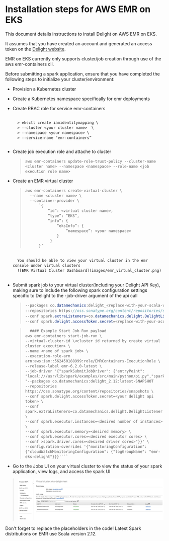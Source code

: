 # Installation steps for AWS EMR on EKS

This document details instructions to install Delight on AWS EMR on EKS.

It assumes that you have created an account and generated an access token on the [Delight website](https://www.datamechanics.co/delight).

  

EMR on EKS currently only supports cluster/job creation through use of the aws emr-containers cli.

Before submitting a spark application, ensure that you have completed the following steps to initialize your cluster/environment: 

- Provision a Kubernetes cluster
- Create a Kubernetes namespace specifically for emr deployments
- Create RBAC role for service emr-containers
	>```
		> eksctl create iamidentitymapping \
		> --cluster <your cluster name>  \
		> --namespace <your namespace> \
		> --service-name "emr-containers”
	```
- Create job execution role and attache to cluster
	> ```
	>aws emr-containers update-role-trust-policy --cluster-name <cluster name> --namespace <namespace> --role-name <job execution role name>
	> ```
- Create an EMR virtual cluster 
	> ```
	> aws emr-containers create-virtual-cluster \  
	> 	--name <cluster name> \  
	> 	--container-provider \ 
	> 		`{  
	> 			“id”: <virtual cluster name>,  
	> 			“type”: “EKS”,
	> 			“info”: {  
	> 				“eksInfo”: {  
	>					“namespace”: <your namespace> 
	> 				}  
	>			 }  
	>		}’
	```

	  You should be able to view your virtual cluster in the emr console under virtual clusters
	  ![EMR Virtual Cluster Dashboard](images/emr_virtual_cluster.png)
	  
- Submit spark job to your virtual cluster(Including your Delight API Key), making sure to include the following spark configuration settings specific to Delight to the -job-driver argument of the api call
	>```java
	>--packages co.datamechanics:delight_<replace-with-your-scala-version-2.11-or-2.12>:latest-SNAPSHOT
	>--repositories https://oss.sonatype.org/content/repositories/snapshots
	>--conf spark.extraListeners=co.datamechanics.delight.DelightListener
	> --conf spark.delight.accessToken.secret=<replace-with-your-access-token>
	> ```

	> ```
	> 	#### Example Start Job Run payload
	>aws emr-containers start-job-run \
	> --virtual-cluster-id \<cluster id returned by create virtual cluster execution> \
	>--name <name of spark job> \
	>--execution-role-arn arn:aws:iam::562450188999:role/EMRContainers-ExecutionRole \
	>--release-label emr-6.2.0-latest \
	>--job-driver '{"sparkSubmitJobDriver": {"entryPoint": "local:///usr/lib/spark/examples/src/main/python/pi.py","sparkSubmitParameters": "--packages co.datamechanics:delight_2.12:latest-SNAPSHOT  
	>--repositories https://oss.sonatype.org/content/repositories/snapshots \
	>--conf spark.delight.accessToken.secret=<your delight api token> \
	>--conf spark.extraListeners=co.datamechanics.delight.DelightListener \
	>--conf spark.executor.instances=<desired number of instances> \
	>--conf spark.executor.memory=<desired memory> \
	>--conf spark.executor.cores=<desired executor cores> \
	>--conf >spark.driver.cores=<desired driver cores>"}}' \
	>--configuration-overrides '{"monitoringConfiguration": {"cloudWatchMonitoringConfiguration": {"logGroupName": "emr-eks-delight"}}}'```

- Go to the Jobs UI on your virtual cluster to view the status of your spark application, view logs, and access the spark UI
>![EMR Virtual Cluster Dashboard](images/emr_eks_jobs_dashboard.png)


Don't forget to replace the placeholders in the code!
Latest Spark distributions on EMR use Scala version 2.12.